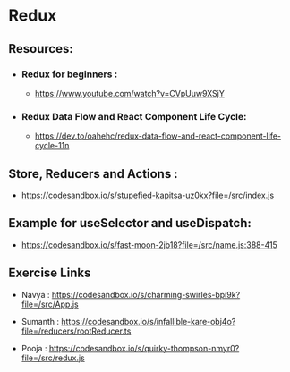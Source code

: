 # Redux

## Resources:

- ### Redux for beginners :

  - https://www.youtube.com/watch?v=CVpUuw9XSjY

- ### Redux Data Flow and React Component Life Cycle:
  - https://dev.to/oahehc/redux-data-flow-and-react-component-life-cycle-11n

## Store, Reducers and Actions :

- https://codesandbox.io/s/stupefied-kapitsa-uz0kx?file=/src/index.js

## Example for useSelector and useDispatch:

- https://codesandbox.io/s/fast-moon-2jb18?file=/src/name.js:388-415

## Exercise Links

- Navya : https://codesandbox.io/s/charming-swirles-bpi9k?file=/src/App.js

- Sumanth : https://codesandbox.io/s/infallible-kare-obj4o?file=/reducers/rootReducer.ts

- Pooja : https://codesandbox.io/s/quirky-thompson-nmyr0?file=/src/redux.js
